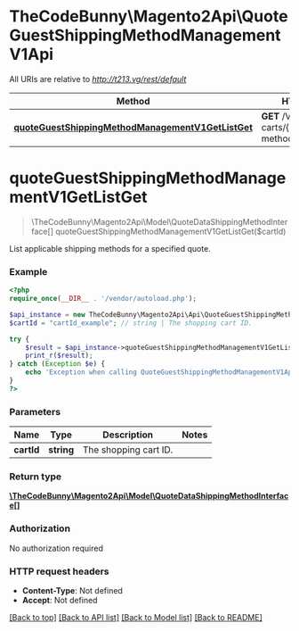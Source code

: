# TheCodeBunny\Magento2Api\QuoteGuestShippingMethodManagementV1Api

All URIs are relative to *http://t213.vg/rest/default*

Method | HTTP request | Description
------------- | ------------- | -------------
[**quoteGuestShippingMethodManagementV1GetListGet**](QuoteGuestShippingMethodManagementV1Api.md#quoteGuestShippingMethodManagementV1GetListGet) | **GET** /V1/guest-carts/{cartId}/shipping-methods | 


# **quoteGuestShippingMethodManagementV1GetListGet**
> \TheCodeBunny\Magento2Api\Model\QuoteDataShippingMethodInterface[] quoteGuestShippingMethodManagementV1GetListGet($cartId)



List applicable shipping methods for a specified quote.

### Example
```php
<?php
require_once(__DIR__ . '/vendor/autoload.php');

$api_instance = new TheCodeBunny\Magento2Api\Api\QuoteGuestShippingMethodManagementV1Api();
$cartId = "cartId_example"; // string | The shopping cart ID.

try {
    $result = $api_instance->quoteGuestShippingMethodManagementV1GetListGet($cartId);
    print_r($result);
} catch (Exception $e) {
    echo 'Exception when calling QuoteGuestShippingMethodManagementV1Api->quoteGuestShippingMethodManagementV1GetListGet: ', $e->getMessage(), PHP_EOL;
}
?>
```

### Parameters

Name | Type | Description  | Notes
------------- | ------------- | ------------- | -------------
 **cartId** | **string**| The shopping cart ID. |

### Return type

[**\TheCodeBunny\Magento2Api\Model\QuoteDataShippingMethodInterface[]**](../Model/QuoteDataShippingMethodInterface.md)

### Authorization

No authorization required

### HTTP request headers

 - **Content-Type**: Not defined
 - **Accept**: Not defined

[[Back to top]](#) [[Back to API list]](../../README.md#documentation-for-api-endpoints) [[Back to Model list]](../../README.md#documentation-for-models) [[Back to README]](../../README.md)

